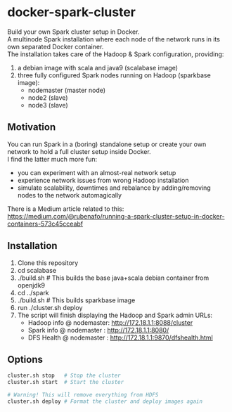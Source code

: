 # docker-spark-cluster
Build your own Spark cluster setup in Docker.      
A multinode Spark installation where each node of the network runs in its own separated Docker container.   
The installation takes care of the Hadoop & Spark configuration, providing:
1) a debian image with scala and java9 (scalabase image)
2) three fully configured Spark nodes running on Hadoop (sparkbase image):
    * nodemaster (master node)
    * node2      (slave)
    * node3      (slave)

## Motivation
You can run Spark in a (boring) standalone setup or create your own network to hold a full cluster setup inside Docker.   
I find the latter much more fun:
* you can experiment with an almost-real network setup
* experience network issues from wrong Hadoop installation
* simulate scalability, downtimes and rebalance by adding/removing nodes to the network automagically   

There is a Medium article related to this: https://medium.com/@rubenafo/running-a-spark-cluster-setup-in-docker-containers-573c45cceabf

## Installation
1) Clone this repository
2) cd scalabase
3) ./build.sh    # This builds the base java+scala debian container from openjdk9
4) cd ../spark
5) ./build.sh    # This builds sparkbase image
6) run ./cluster.sh deploy
7) The script will finish displaying the Hadoop and Spark admin URLs:
    * Hadoop info @ nodemaster: http://172.18.1.1:8088/cluster
    * Spark info @ nodemaster : http://172.18.1.1:8080/
    * DFS Health @ nodemaster : http://172.18.1.1:9870/dfshealth.html

## Options
```bash
cluster.sh stop   # Stop the cluster
cluster.sh start  # Start the cluster

# Warning! This will remove everything from HDFS
cluster.sh deploy # Format the cluster and deploy images again
```
